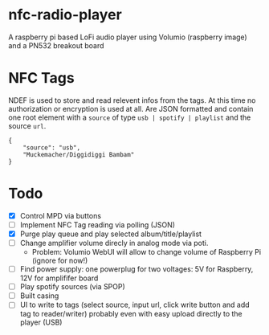 # nfc-radio-player
A raspberry pi based LoFi audio player using Volumio (raspberry image) and a PN532 breakout board

# NFC Tags
NDEF is used to store and read relevent infos from the tags. At this time no authorization or encryption is used at all.
Are JSON formatted and contain one root element with a `source` of type `usb | spotify | playlist` and the source `url`.
```
{
    "source": "usb",
    "Muckemacher/Diggidiggi Bambam"
}
```

# Todo
- [x] Control MPD via buttons
- [ ] Implement NFC Tag reading via polling (JSON)
- [x] Purge play queue and play selected album/title/playlist
- [ ] Change amplifier volume direcly in analog mode via poti.
    - Problem: Volumio WebUI will allow to change volume of Raspberry Pi (ignore for now!)
- [ ] Find power supply: one powerplug for two voltages: 5V for Raspberry, 12V for amplififer board
- [ ] Play spotify sources (via SPOP)
- [ ] Built casing
- [ ] UI to write to tags (select source, input url, click write button and add tag to reader/writer) probably even with easy upload directly to the player (USB)
